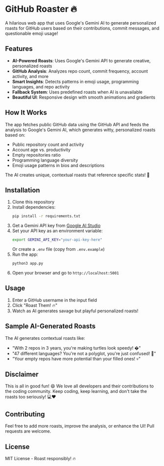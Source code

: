 # GitHub Roaster 🔥

A hilarious web app that uses Google's Gemini AI to generate personalized roasts for GitHub users based on their contributions, commit messages, and questionable emoji usage! 

## Features

- **AI-Powered Roasts**: Uses Google's Gemini API to generate creative, personalized roasts
- **GitHub Analysis**: Analyzes repo count, commit frequency, account activity, and more
- **Smart Insights**: Detects patterns in emoji usage, programming languages, and repo activity
- **Fallback System**: Uses predefined roasts when AI is unavailable
- **Beautiful UI**: Responsive design with smooth animations and gradients

## How It Works

The app fetches public GitHub data using the GitHub API and feeds the analysis to Google's Gemini AI, which generates witty, personalized roasts based on:
- Public repository count and activity
- Account age vs. productivity  
- Empty repositories ratio
- Programming language diversity
- Emoji usage patterns in bios and descriptions

The AI creates unique, contextual roasts that reference specific stats! 🎯

## Installation

1. Clone this repository
2. Install dependencies:
   ```bash
   pip install -r requirements.txt
   ```
3. Get a Gemini API key from [Google AI Studio](https://makersuite.google.com/app/apikey)
4. Set your API key as an environment variable:
   ```bash
   export GEMINI_API_KEY="your-api-key-here"
   ```
   Or create a `.env` file (copy from `.env.example`)
5. Run the app:
   ```bash
   python3 app.py
   ```
6. Open your browser and go to `http://localhost:5001`

## Usage

1. Enter a GitHub username in the input field
2. Click "Roast Them! 🔥"  
3. Watch as AI generates savage but playful personalized roasts!

## Sample AI-Generated Roasts

The AI generates contextual roasts like:
- "With 2 repos in 3 years, you're making turtles look speedy! �"
- "47 different languages? You're not a polyglot, you're just confused! 🤯"
- "Your empty repos have more potential than your filled ones! 💀"

## Disclaimer

This is all in good fun! 😄 We love all developers and their contributions to the coding community. Keep coding, keep learning, and don't take the roasts too seriously! 💻❤️

## Contributing

Feel free to add more roasts, improve the analysis, or enhance the UI! Pull requests are welcome.

## License

MIT License - Roast responsibly! 🔥
